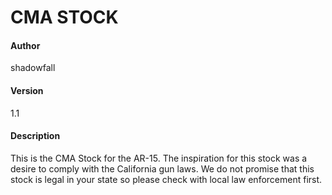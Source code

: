 # CMA STOCK 

#### Author 
shadowfall

#### Version
1.1

#### Description

This is the CMA Stock for the AR-15.  The inspiration for this stock was a desire to comply with the California gun laws. We do not promise that this stock is legal in your state so please check with local law enforcement first.  

